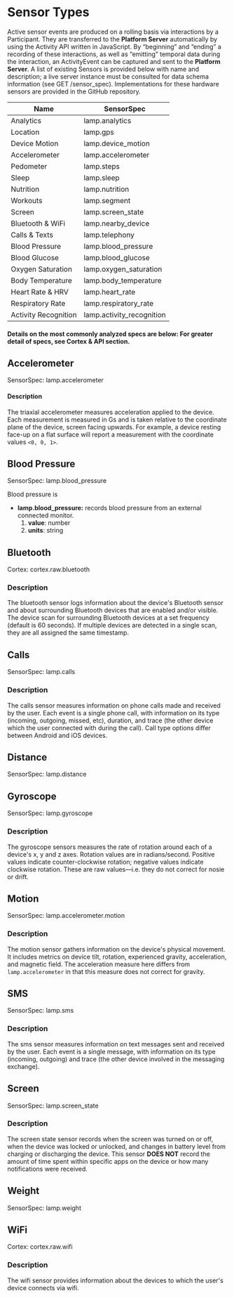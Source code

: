 # Sensor Types

Active sensor events are produced on a rolling basis via interactions by a Participant. They are transferred to the **Platform Server** automatically by using the Activity API written in JavaScript. By “beginning” and “ending” a recording of these interactions, as well as “emitting” temporal data during the interaction, an ActivityEvent can be captured and sent to the **Platform Server**. A list of existing Sensors is provided below with name and description; a live server instance must be consulted for data schema information (see GET /sensor_spec). Implementations for these hardware sensors are provided in the GitHub repository.

| Name           | SensorSpec                | 
|----------------|---------------------------| 
| Analytics      | lamp.analytics            | 
| Location       | lamp.gps                  | 
| Device Motion  | lamp.device_motion        | 
| Accelerometer  | lamp.accelerometer        | 
| Pedometer      | lamp.steps                | 
| Sleep          | lamp.sleep                | 
| Nutrition      | lamp.nutrition            | 
| Workouts       | lamp.segment              | 
| Screen         | lamp.screen_state         | 
| Bluetooth & WiFi | lamp.nearby_device      | 
| Calls & Texts  | lamp.telephony            | 
| Blood Pressure | lamp.blood_pressure       | 
| Blood Glucose  | lamp.blood_glucose        | 
| Oxygen Saturation | lamp.oxygen_saturation | 
| Body Temperature | lamp.body_temperature   | 
| Heart Rate & HRV | lamp.heart_rate         | 
| Respiratory Rate | lamp.respiratory_rate   | 
| Activity Recognition | lamp.activity_recognition | 

#### Details on the most commonly analyzed specs are below: For greater detail of specs, see **Cortex & API** section.

## Accelerometer
SensorSpec: lamp.accelerometer
#### Description
The triaxial accelerometer measures acceleration applied to the device. Each measurement is measured in Gs and is taken relative to the coordinate plane of the device, screen facing upwards. For example, a device resting face-up on a flat surface will report a measurement with the coordinate values `<0, 0, 1>`.

## Blood Pressure
SensorSpec: lamp.blood_pressure

Blood pressure is 
- **lamp.blood_pressure:** records blood pressure from an external connected monitor.
    1. **value**: number
    2. **units**: string

## Bluetooth
Cortex: cortex.raw.bluetooth

### Description
The bluetooth sensor logs information about the device's Bluetooth sensor and about surrounding Bluetooth devices that are enabled and/or visible. The device scan for surrounding Bluetooth devices at a set frequency (default is 60 seconds). If multiple devices are detected in a single scan, they are all assigned the same timestamp.

## Calls
SensorSpec: lamp.calls

### Description
The calls sensor measures information on phone calls made and received by the user. Each event is a single phone call, with information on its type (incoming, outgoing, missed, etc), duration, and trace (the other device which the user connected with during the call).
Call type options differ between Android and iOS devices.

## Distance
SensorSpec: lamp.distance

## Gyroscope
SensorSpec: lamp.gyroscope

### Description
The gyroscope sensors measures the rate of rotation around each of a device's x, y and z axes. Rotation values are in radians/second. Positive values indicate counter-clockwise rotation; negative values indicate clockwise rotation. These are raw values—i.e. they do not correct for nosie or drift.

## Motion
SensorSpec: lamp.accelerometer.motion

### Description
The motion sensor gathers information on the device's physical movement. It includes metrics on device tilt, rotation, experienced gravity, acceleration, and magnetic field. The acceleration measure here differs from `lamp.accelerometer` in that this measure does not correct for gravity.

## SMS
SensorSpec: lamp.sms

### Description
The sms sensor measures information on text messages sent and received by the user. Each event is a single message, with information on its type (incoming, outgoing) and trace (the other device involved in the messaging exchange). 

## Screen
SensorSpec: lamp.screen_state

### Description
The screen state sensor records when the screen was turned on or off, when the device was locked or unlocked, and changes in battery level from charging or discharging the device.
This sensor **DOES NOT** record the amount of time spent within specific apps on the device or how many notifications were received.

## Weight
SensorSpec: lamp.weight

## WiFi
Cortex: cortex.raw.wifi

### Description
The wifi sensor provides information about the devices to which the user's device connects via wifi. 
